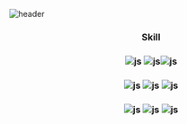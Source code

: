 ![header](https://capsule-render.vercel.app/api?type=Soft&color=0:4682B4,100:87CEEB&height=300&section=header&text=HyeongSeok's%20GitHub&fontSize=60&fontColor=F8F8FF)

### <div align=center> Skill </div>

### <div align=center> ![js](https://img.shields.io/badge/Java-ED8B00?style=for-the-badge&logo=openjdk&logoColor=white) ![js](https://img.shields.io/badge/Spring-6DB33F?style=for-the-badge&logo=spring&logoColor=white)![js](https://img.shields.io/badge/Node.js-43853D?style=for-the-badge&logo=node.js&logoColor=white) 

### <div align=center> ![js](https://img.shields.io/badge/MySQL-00000F?style=for-the-badge&logo=mysql&logoColor=white) ![js](https://img.shields.io/badge/sequelize-323330?style=for-the-badge&logo=sequelize&logoColor=blue) ![js](https://img.shields.io/badge/Amazon_AWS-232F3E?style=for-the-badge&logo=amazon-aws&logoColor=white)

### <div align=center> ![js](https://img.shields.io/badge/React-20232A?style=for-the-badge&logo=react&logoColor=61DAFB) ![js](https://img.shields.io/badge/jQuery-0769AD?style=for-the-badge&logo=jquery&logoColor=white) ![js](https://img.shields.io/badge/JavaScript-F7DF1E?style=for-the-badge&logo=JavaScript&logoColor=white) </div>
